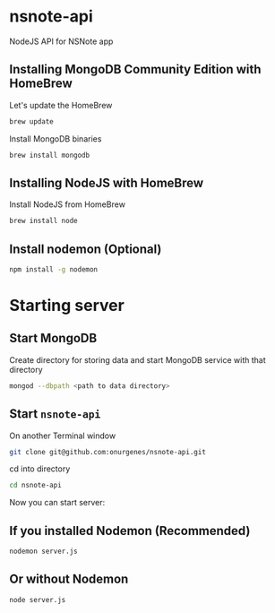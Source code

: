 # nsnote-api
NodeJS API for NSNote app

## Installing MongoDB Community Edition with HomeBrew

Let's update the HomeBrew

```zsh
brew update
```

Install MongoDB binaries

```zsh
brew install mongodb
```

## Installing NodeJS with HomeBrew

Install NodeJS from HomeBrew

```zsh
brew install node
```

## Install nodemon (Optional)

```zsh
npm install -g nodemon
```

# Starting server

## Start MongoDB
Create directory for storing data and start MongoDB service with that directory

```zsh
mongod --dbpath <path to data directory>
```

## Start `nsnote-api`
On another Terminal window
```zsh
git clone git@github.com:onurgenes/nsnote-api.git
```

cd into directory

```zsh
cd nsnote-api
```

Now you can start server:

## If you installed Nodemon (Recommended)
```zsh
nodemon server.js
```

## Or without Nodemon

```zsh
node server.js
```